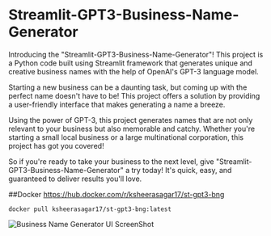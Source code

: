 # Streamlit-GPT3-Business-Name-Generator

Introducing the "Streamlit-GPT3-Business-Name-Generator"! This project is a Python code built using Streamlit framework that generates unique and creative business names with the help of OpenAI's GPT-3 language model.

Starting a new business can be a daunting task, but coming up with the perfect name doesn't have to be! This project offers a solution by providing a user-friendly interface that makes generating a name a breeze.

Using the power of GPT-3, this project generates names that are not only relevant to your business but also memorable and catchy. Whether you're starting a small local business or a large multinational corporation, this project has got you covered!

So if you're ready to take your business to the next level, give "Streamlit-GPT3-Business-Name-Generator" a try today! It's quick, easy, and guaranteed to deliver results you'll love.

##Docker
https://hub.docker.com/r/ksheerasagar17/st-gpt3-bng

```docker pull ksheerasagar17/st-gpt3-bng:latest```

![Business Name Generator UI ScreenShot](https://raw.github.com/ksheerasagar17/Streamlit-GPT3-Business-Name-Generator/main/screenshot.png)
